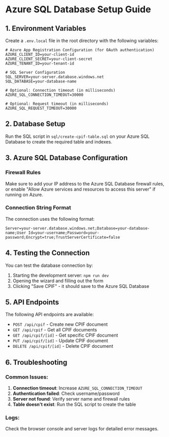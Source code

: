 # Azure SQL Database Setup Guide

## 1. Environment Variables

Create a `.env.local` file in the root directory with the following variables:

```env
# Azure App Registration Configuration (for OAuth authentication)
AZURE_CLIENT_ID=your-client-id
AZURE_CLIENT_SECRET=your-client-secret
AZURE_TENANT_ID=your-tenant-id

# SQL Server Configuration
SQL_SERVER=your-server.database.windows.net
SQL_DATABASE=your-database-name

# Optional: Connection timeout (in milliseconds)
AZURE_SQL_CONNECTION_TIMEOUT=30000

# Optional: Request timeout (in milliseconds)
AZURE_SQL_REQUEST_TIMEOUT=30000
```

## 2. Database Setup

Run the SQL script in `sql/create-cpif-table.sql` on your Azure SQL Database to create the required table and indexes.

## 3. Azure SQL Database Configuration

### Firewall Rules
Make sure to add your IP address to the Azure SQL Database firewall rules, or enable "Allow Azure services and resources to access this server" if running on Azure.

### Connection String Format
The connection uses the following format:
```
Server=your-server.database.windows.net;Database=your-database-name;User Id=your-username;Password=your-password;Encrypt=true;TrustServerCertificate=false
```

## 4. Testing the Connection

You can test the database connection by:
1. Starting the development server: `npm run dev`
2. Opening the wizard and filling out the form
3. Clicking "Save CPIF" - it should save to the Azure SQL Database

## 5. API Endpoints

The following API endpoints are available:

- `POST /api/cpif` - Create new CPIF document
- `GET /api/cpif` - Get all CPIF documents
- `GET /api/cpif/[id]` - Get specific CPIF document
- `PUT /api/cpif/[id]` - Update CPIF document
- `DELETE /api/cpif/[id]` - Delete CPIF document

## 6. Troubleshooting

### Common Issues:
1. **Connection timeout**: Increase `AZURE_SQL_CONNECTION_TIMEOUT`
2. **Authentication failed**: Check username/password
3. **Server not found**: Verify server name and firewall rules
4. **Table doesn't exist**: Run the SQL script to create the table

### Logs:
Check the browser console and server logs for detailed error messages.
